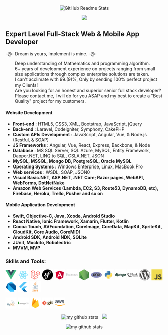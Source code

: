 <p align="center">
    <img width="100px" src="https://res.cloudinary.com/anuraghazra/image/upload/v1594908242/logo_ccswme.svg" align="center" alt="GitHub Readme Stats" />
</p>
<p align="center">
    <img src="https://github-profile-trophy.vercel.app/?username=native1224&row=3&column=7&theme=gruvbox&margin-w=15&margin-h=15" />
</p>

## Expert Level Full-Stack Web & Mobile App Developer

-@- Dream is yours, Implement is mine. -@-
<p style = "margin-left: 30px">
Deep understanding of Mathematics and programming algorithm.<br>
6+ years of development experience on projects ranging from small size applications through complex enterprise solutions are taken.<br>
I can't acclimate with 99.(9)%, Only by sending 100% perfect project my Clients!<br>
Are you looking for an honest and superior senior full stack developer?<br>
Please contact me, I will do for you ASAP and my best to create a "Best Quality" project for my customers.
</p>


#### Website Development
- <b>Front-end</b> : HTML5, CSS3, XML, Bootstrap, JavaScript, jQuery
- <b>Back-end</b> : Laravel, Codeigniter, Symphony, CakePHP
- <b>Custom APIs Development</b> : JavaScript, Angular, Vue, & Node.js (Restful, & SOAP)
- <b>JS Frameworks</b> : Angular, Vue, React, Express, Backbone, & Node
- <b>Database</b> : MS SQL Server, SQL Azure, MySQL, Entity Framework, Dapper.NET, LINQ to SQL, CSLA.NET, JSON
- <b>MySQL, MSSQL, Mongo DB, PostgreSQL, Oracle MySQL</b>
- <b>Operating Systems</b> : Windows Enterprise, Linux, MacBook Pro
- <b>Web services</b> : WSDL, SOAP, JSON0
- <b>Visual Basic.NET, ASP.NET, .NET Core; Razor pages, WebAPI, WebForms, DotNetNuke</b>
- <b>Amazon Web Services (Lambda, EC2, S3, Route53, DynamoDB, etc), Firebase, Heroku, Trello, Pusher and so on </b>
#### Mobile Application Development

- <b>Swift, Objective-C, Java, Xcode, Android Studio</b>
- <b>React Native, Ionic Framework, Xamarin, Flutter, Kotlin</b>
- <b>Cocoa Touch, AVFoundation, CoreImage, CoreData, MapKit, SpriteKit, CloudKit, Core Audio, CoreMIDI</b>
- <b>Android SDK, Android NDK, SQLite</b>
- <b>JUnit, Mockito, Robolectric</b>
- <b>MVVM, MVP</b>

### Skills and Tools:

<code><img height="35" src="https://raw.githubusercontent.com/github/explore/80688e429a7d4ef2fca1e82350fe8e3517d3494d/topics/vue/vue.png"></code>
<code><img height="35" src="https://raw.githubusercontent.com/github/explore/80688e429a7d4ef2fca1e82350fe8e3517d3494d/topics/react/react.png"></code>
<code><img height="35" src="https://raw.githubusercontent.com/github/explore/80688e429a7d4ef2fca1e82350fe8e3517d3494d/topics/laravel/laravel.png"></code>
<code><img height="35" src="https://raw.githubusercontent.com/github/explore/80688e429a7d4ef2fca1e82350fe8e3517d3494d/topics/symfony/symfony.png"></code>
<code><img height="35" src="https://raw.githubusercontent.com/github/explore/80688e429a7d4ef2fca1e82350fe8e3517d3494d/topics/angular/angular.png"></code>
<code><img height="35" src="https://raw.githubusercontent.com/github/explore/80688e429a7d4ef2fca1e82350fe8e3517d3494d/topics/express/express.png"></code>
<code><img height="35" src="https://raw.githubusercontent.com/github/explore/80688e429a7d4ef2fca1e82350fe8e3517d3494d/topics/nodejs/nodejs.png"></code>
<code><img height="35" src="https://raw.githubusercontent.com/github/explore/80688e429a7d4ef2fca1e82350fe8e3517d3494d/topics/php/php.png"></code>
<code><img height="35" src="https://raw.githubusercontent.com/github/explore/80688e429a7d4ef2fca1e82350fe8e3517d3494d/topics/python/python.png"></code>
<code><img height="35" src="https://raw.githubusercontent.com/github/explore/80688e429a7d4ef2fca1e82350fe8e3517d3494d/topics/django/django.png"></code>
<code><img height="35" src="https://raw.githubusercontent.com/github/explore/80688e429a7d4ef2fca1e82350fe8e3517d3494d/topics/flask/flask.png"></code>
<code><img height="35" src="https://raw.githubusercontent.com/github/explore/80688e429a7d4ef2fca1e82350fe8e3517d3494d/topics/wordpress/wordpress.png"></code>
<code><img height="35" src="https://raw.githubusercontent.com/github/explore/80688e429a7d4ef2fca1e82350fe8e3517d3494d/topics/javascript/javascript.png"></code>
<code><img height="35" src="https://raw.githubusercontent.com/github/explore/80688e429a7d4ef2fca1e82350fe8e3517d3494d/topics/dart/dart.png"></code>
<code><img height="35" src="https://raw.githubusercontent.com/github/explore/80688e429a7d4ef2fca1e82350fe8e3517d3494d/topics/flutter/flutter.png"></code>
<code><img height="35" src="https://raw.githubusercontent.com/github/explore/80688e429a7d4ef2fca1e82350fe8e3517d3494d/topics/java/java.png"></code>

<code><img height="35" src="https://raw.githubusercontent.com/github/explore/80688e429a7d4ef2fca1e82350fe8e3517d3494d/topics/mysql/mysql.png"></code>
<code><img height="35" src="https://raw.githubusercontent.com/github/explore/80688e429a7d4ef2fca1e82350fe8e3517d3494d/topics/mongodb/mongodb.png"></code>
<code><img height="35" src="https://raw.githubusercontent.com/github/explore/80688e429a7d4ef2fca1e82350fe8e3517d3494d/topics/firebase/firebase.png"></code>
<code><img height="35" src="https://raw.githubusercontent.com/github/explore/80688e429a7d4ef2fca1e82350fe8e3517d3494d/topics/git/git.png"></code>
<code><img height="35" src="https://raw.githubusercontent.com/github/explore/80688e429a7d4ef2fca1e82350fe8e3517d3494d/topics/aws/aws.png"></code>

<p align="center">
  <img src="https://github-readme-stats.vercel.app/api?username=Native1224&show_icons=true&theme=radical" alt="my github stats" height="190px" />
    &nbsp;
  <img src = "https://github-readme-stats.vercel.app/api/top-langs/?username=Native1224&langs_count=12&layout=compact&theme=tokyonight&include_all_commits=true" height="190px">
</p>
<p align="center">
    <img src="https://quotes-github-readme.vercel.app/api?type=vertical&theme=dark" alt="my github stats" height="190px" />
</p>
